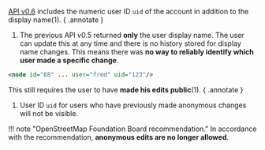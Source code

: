 [API v0.6](info.md) includes the numeric user ID ```uid``` of the account in addition to the display name(1).
{ .annotate }

1. The previous API v0.5 returned **only** the user display name. The user can update this at any time and there is no history stored for display name changes. This means there was **no way to reliably identify which user made a specific change**.<!--niepotrzebne pogrubienia-->

``` xml title="userID_example.xml" linenums="1"
<node id="68" ... user="fred" uid="123"/>
```

This still requires the user to have **made his edits public**(1).<!--niepotrzebne pobrubienie-->
{ .annotate }

1. User ID ```uid``` for users who have previously made anonymous changes will not be visible.

!!! note "OpenStreetMap Foundation Board recommendation."
    In accordance with the recommendation, **anonymous edits are no longer allowed**. <!--niepotrzebne pobrubienie-->